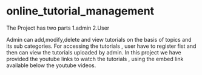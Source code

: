 # online_tutorial_management
The Project has two parts 
1.admin
2.User

Admin can add,modify,delete and view tutorials on the basis of topics and its sub categories.
For accessing the tutorials , user have to register fist and then can view the tutorials uploaded by admin.
In this project we have provided the youtube links to watch the tutorials , using the embed link available below the youtube videos.
